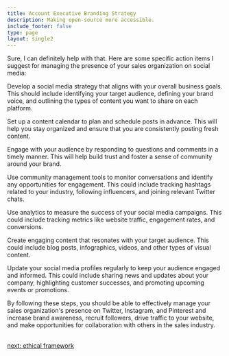 ```yaml
---
title: Account Executive Branding Strategy
description: Making open-source more accessible.
include_footer: false
type: page
layout: single2
---
```



Sure, I can definitely help with that. Here are some specific action items I suggest for managing the presence of your sales organization on social media:

Develop a social media strategy that aligns with your overall business goals. This should include identifying your target audience, defining your brand voice, and outlining the types of content you want to share on each platform.

Set up a content calendar to plan and schedule posts in advance. This will help you stay organized and ensure that you are consistently posting fresh content.

Engage with your audience by responding to questions and comments in a timely manner. This will help build trust and foster a sense of community around your brand.

Use community management tools to monitor conversations and identify any opportunities for engagement. This could include tracking hashtags related to your industry, following influencers, and joining relevant Twitter chats.

Use analytics to measure the success of your social media campaigns. This could include tracking metrics like website traffic, engagement rates, and conversions.

Create engaging content that resonates with your target audience. This could include blog posts, infographics, videos, and other types of visual content.

Update your social media profiles regularly to keep your audience engaged and informed. This could include sharing news and updates about your company, highlighting customer successes, and promoting upcoming events or promotions.

By following these steps, you should be able to effectively manage your sales organization's presence on Twitter, Instagram, and Pinterest and increase brand awareness, recruit followers, drive traffic to your website, and make opportunities for collaboration with others in the sales industry.

<br>
<a href="https://workdojos.com/accountexecutive/ethics">next: ethical framework</a>
</p>